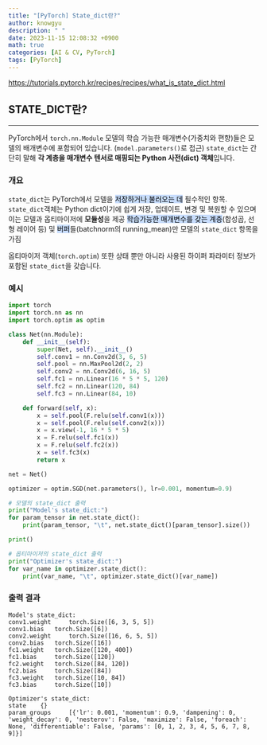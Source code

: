 ```yaml
---
title: "[PyTorch] State_dict란?"
author: knowgyu
description: " "
date: 2023-11-15 12:08:32 +0900
math: true
categories: [AI & CV, PyTorch]
tags: [PyTorch]
---
```


https://tutorials.pytorch.kr/recipes/recipes/what_is_state_dict.html<br>

## STATE_DICT란?
---
PyTorch에서 `torch.nn.Module` 모델의 학습 가능한 매개변수(가중치와 편향)들은 모델의 배개변수에 포함되어 있습니다.
(`model.parameters()`로 접근) `state_dict`는 간단히 말해 **각 계층을 매개변수 텐서로 매핑되는 Python 사전(dict) 객체**입니다.

### 개요
`state_dict`는 PyTorch에서 모델을 <mark style="background: #ADCCFFA6;">저장하거나 불러오는 데</mark> 필수적인 항목.
`state_dict`객체는 Python dict이기에 쉽게 저장, 업데이트, 변경 및 복원할 수 있으며 이는 모델과 옵티마이저에 **모듈성**을 제공
<mark style="background: #ADCCFFA6;">학습가능한 매개변수를 갖는 계층</mark>(합성곱, 선형 레이어 등) 및 <mark style="background: #ADCCFFA6;">버퍼</mark>들(batchnorm의 running_mean)만 모델의 `state_dict` 항목을 가짐

옵티마이저 객체(`torch.optim`) 또한 상태 뿐만 아니라 사용된 하이퍼 파라미터 정보가 포함된 `state_dict`을 갖습니다.

### 예시
```python
import torch
import torch.nn as nn
import torch.optim as optim

class Net(nn.Module):
    def __init__(self):
        super(Net, self).__init__()
        self.conv1 = nn.Conv2d(3, 6, 5)
        self.pool = nn.MaxPool2d(2, 2)
        self.conv2 = nn.Conv2d(6, 16, 5)
        self.fc1 = nn.Linear(16 * 5 * 5, 120)
        self.fc2 = nn.Linear(120, 84)
        self.fc3 = nn.Linear(84, 10)

    def forward(self, x):
        x = self.pool(F.relu(self.conv1(x)))
        x = self.pool(F.relu(self.conv2(x)))
        x = x.view(-1, 16 * 5 * 5)
        x = F.relu(self.fc1(x))
        x = F.relu(self.fc2(x))
        x = self.fc3(x)
        return x

net = Net()

optimizer = optim.SGD(net.parameters(), lr=0.001, momentum=0.9)

# 모델의 state_dict 출력
print("Model's state_dict:")
for param_tensor in net.state_dict():
    print(param_tensor, "\t", net.state_dict()[param_tensor].size())

print()

# 옵티마이저의 state_dict 출력
print("Optimizer's state_dict:")
for var_name in optimizer.state_dict():
    print(var_name, "\t", optimizer.state_dict()[var_name])
```

### 출력 결과
```
Model's state_dict:
conv1.weight 	 torch.Size([6, 3, 5, 5])
conv1.bias 	 torch.Size([6])
conv2.weight 	 torch.Size([16, 6, 5, 5])
conv2.bias 	 torch.Size([16])
fc1.weight 	 torch.Size([120, 400])
fc1.bias 	 torch.Size([120])
fc2.weight 	 torch.Size([84, 120])
fc2.bias 	 torch.Size([84])
fc3.weight 	 torch.Size([10, 84])
fc3.bias 	 torch.Size([10])

Optimizer's state_dict:
state 	 {}
param_groups 	 [{'lr': 0.001, 'momentum': 0.9, 'dampening': 0, 'weight_decay': 0, 'nesterov': False, 'maximize': False, 'foreach': None, 'differentiable': False, 'params': [0, 1, 2, 3, 4, 5, 6, 7, 8, 9]}]
```

